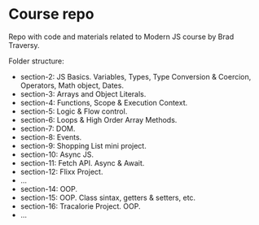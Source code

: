 # Course repo

Repo with code and materials related to Modern JS course by Brad Traversy.

Folder structure:

- section-2: JS Basics. Variables, Types, Type Conversion & Coercion, Operators, Math object, Dates.
- section-3: Arrays and Object Literals.
- section-4: Functions, Scope & Execution Context.
- section-5: Logic & Flow control.
- section-6: Loops & High Order Array Methods.
- section-7: DOM.
- section-8: Events.
- section-9: Shopping List mini project.
- section-10: Async JS.
- section-11: Fetch API. Async & Await.
- section-12: Flixx Project.
- ...
- section-14: OOP.
- section-15: OOP. Class sintax, getters & setters, etc.
- section-16: Tracalorie Project. OOP.
- ...
